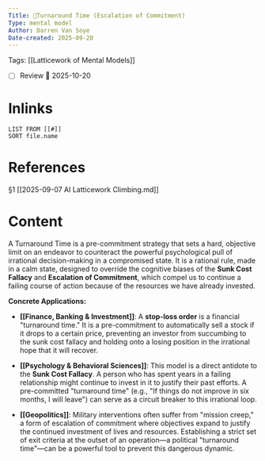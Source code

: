 ```yaml
---
Title: 🧩Turnaround Time (Escalation of Commitment)
Type: mental model 
Author: Darren Van Soye 
Date-created: 2025-09-20
---
```

Tags: [[Latticework of Mental Models]]

- [ ] Review 📅 2025-10-20
    
# Inlinks

```dataview
LIST FROM [[#]]
SORT file.name
```

# References

§1 [[2025-09-07 AI Latticework Climbing.md]]

# Content

A Turnaround Time is a pre-commitment strategy that sets a hard, objective limit on an endeavor to counteract the powerful psychological pull of irrational decision-making in a compromised state. It is a rational rule, made in a calm state, designed to override the cognitive biases of the **Sunk Cost Fallacy** and **Escalation of Commitment**, which compel us to continue a failing course of action because of the resources we have already invested.

**Concrete Applications:**

- **[[Finance, Banking & Investment]]**: A **stop-loss order** is a financial "turnaround time." It is a pre-commitment to automatically sell a stock if it drops to a certain price, preventing an investor from succumbing to the sunk cost fallacy and holding onto a losing position in the irrational hope that it will recover.
    
- **[[Psychology & Behavioral Sciences]]**: This model is a direct antidote to the **Sunk Cost Fallacy**. A person who has spent years in a failing relationship might continue to invest in it to justify their past efforts. A pre-committed "turnaround time" (e.g., "If things do not improve in six months, I will leave") can serve as a circuit breaker to this irrational loop.
    
- **[[Geopolitics]]**: Military interventions often suffer from "mission creep," a form of escalation of commitment where objectives expand to justify the continued investment of lives and resources. Establishing a strict set of exit criteria at the outset of an operation—a political "turnaround time"—can be a powerful tool to prevent this dangerous dynamic.